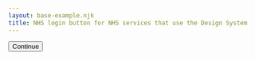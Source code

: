 ```yaml
---
layout: base-example.njk
title: NHS login button for NHS services that use the Design System
---
```


<p><input class="nhslogin-button" type="submit" value="Continue"></p>
